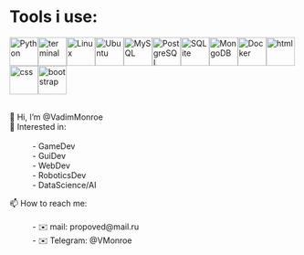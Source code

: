 <div>
  <h1> Tools i use: </h1>
<img src="https://user-images.githubusercontent.com/82668410/161049857-27454565-cfbc-43ec-8173-329fa66d8ec5.png" width="50" height="50" alt="Python"><img src="https://user-images.githubusercontent.com/82668410/161063578-021eb8aa-52cd-4190-aa8c-79130b8a901d.png" width="50" height="50" alt="terminal"><img src="https://user-images.githubusercontent.com/82668410/161050726-1d7f9d34-0dde-4fb0-9f2c-0ba86cfd2398.png" width="50" height="50" alt="Linux"><img src="https://user-images.githubusercontent.com/82668410/161050882-79bf0ba0-34ee-4076-b240-910bbae9e93a.png" width="50" height="50" alt="Ubuntu"><img src="https://user-images.githubusercontent.com/82668410/161051609-9742a4a7-52ec-44e4-b583-38cc29a338c0.png" width="50" height="50" alt="MySQL"><img src="https://user-images.githubusercontent.com/82668410/161051949-f6ada273-ad37-49f8-acdb-7b4af7e9c6c5.png" width="50" height="50" alt="PostgreSQL"><img src="https://user-images.githubusercontent.com/82668410/161063673-24090e69-b277-413d-8164-29a9b782c74d.png" width="50" height="50" alt="SQLite"><img src="https://user-images.githubusercontent.com/82668410/161052091-c603fe15-ed0c-4fca-8975-daa6aae8a888.png" width="50" height="50" alt="MongoDB"><img src="https://user-images.githubusercontent.com/82668410/161061683-9842eaaa-2a12-43c9-9e56-9b5ead9ed8d5.png" width="50" height="50" alt="Docker"><img src="https://user-images.githubusercontent.com/82668410/161061947-9412e0ad-4bb9-44a0-853a-369f0a9db8dd.png" width="50" height="50" alt="html"><img src="https://user-images.githubusercontent.com/82668410/161062032-33fdec4a-745b-4f7b-9cf8-2ecb9fbe8343.png" width="50" height="50" alt="css"><img src="https://user-images.githubusercontent.com/82668410/161062094-ee8fe753-b49c-4f59-b3e1-24e84eeb2404.png" width="50" height="50" alt="bootstrap">
</div>

<div>
  <br>
  <dl>
    <dt>👋 Hi, I’m @VadimMonroe</dt>
    <dt>🌱 Interested in: </dt><br>
      <dd>- GameDev</dd>
      <dd>- GuiDev</dd>
      <dd>- WebDev</dd>
      <dd>- RoboticsDev</dd>
      <dd>- DataScience/AI</dd>
  </dl>
  
  <dl>
    <dt>📫 How to reach me:</dt><br>
      <dd>- ✉️ mail: propoved@mail.ru</dd>
      <dd>- ✉️ Telegram: @VMonroe</dd>
  </dl>
</div>
<!---
VadimMonroe/VadimMonroe is a ✨ special ✨ repository because its `README.md` (this file) appears on your GitHub profile.
You can click the Preview link to take a look at your changes.
--->
